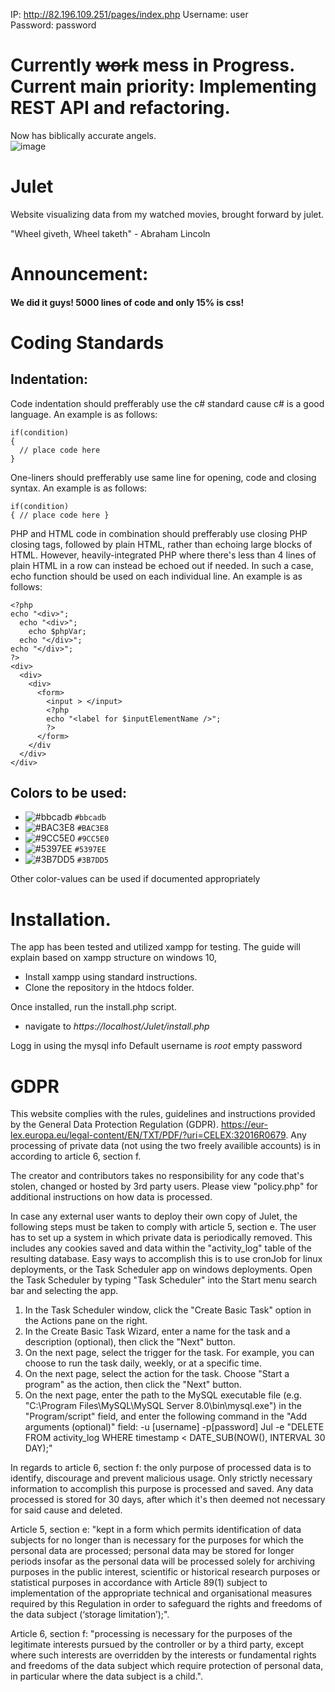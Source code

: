 IP: http://82.196.109.251/pages/index.php
Username: user  
Password: password  

# Currently ~~work~~ mess in Progress. Current main priority: Implementing REST API and refactoring.

Now has biblically accurate angels.  
![image](https://user-images.githubusercontent.com/71311176/210680435-0c2739ec-6a2b-4bb7-8113-8ecadfca4d10.png)

# Julet
Website visualizing data from my watched movies, brought forward by julet.

"Wheel giveth, Wheel taketh" - Abraham Lincoln

# Announcement:
#### We did it guys! 5000 lines of code and only 15% is css!

# Coding Standards

## Indentation:
Code indentation should prefferably use the c# standard cause c# is a good language. An example is as follows:
  ```
  if(condition)
  {
    // place code here
  }
  ```
  One-liners should prefferably use same line for opening, code and closing syntax. An example is as follows:
  ```
  if(condition)
  { // place code here }
  ```
  PHP and HTML code in combination should prefferably use closing PHP closing tags, followed by plain HTML, rather than echoing large blocks of HTML.
  However, heavily-integrated PHP where there's less than 4 lines of plain HTML in a row can instead be echoed out if needed.
  In such a case, echo function should be used on each individual line. An example is as follows:
  ```
  <?php
  echo "<div>";
    echo "<div>";
      echo $phpVar;
    echo "</div>";
  echo "</div>";
  ?>
  <div>
    <div>
      <div>
        <form>
          <input > </input>
          <?php 
          echo "<label for $inputElementName />";
          ?>
        </form>
      </div
    </div>
  </div>
  ```
## Colors to be used:
- ![#bbcadb](https://placehold.co/30x30/bbcadb/bbcadb.png) `#bbcadb`
- ![#BAC3E8](https://placehold.co/30x30/BAC3E8/BAC3E8.png) `#BAC3E8`
- ![#9CC5E0](https://placehold.co/30x30/9CC5E0/9CC5E0.png) `#9CC5E0`
- ![#5397EE](https://placehold.co/30x30/5397EE/5397EE.png) `#5397EE`
- ![#3B7DD5](https://placehold.co/30x30/3B7DD5/3B7DD5.png) `#3B7DD5`

Other color-values can be used if documented appropriately 

# Installation. 

The app has been tested and utilized xampp for testing. 
The guide will explain based on xampp structure on windows 10, 

- Install xampp using standard instructions. 
- Clone the repository in the htdocs folder. 

Once installed, run the install.php script. 
- navigate to *https://localhost/Julet/install.php*

Logg in using the mysql info 
Default username is *root* empty password

# GDPR

This website complies with the rules, guidelines and instructions provided by the General Data Protection Regulation (GDPR). https://eur-lex.europa.eu/legal-content/EN/TXT/PDF/?uri=CELEX:32016R0679. Any processing of private data (not using the two freely availible accounts) is in according to article 6, section f.

The creator and contributors takes no responsibility for any code that's stolen, changed or hosted by 3rd party users. Please view "policy.php" for additional instructions on how data is processed.

In case any external user wants to deploy their own copy of Julet, the following steps must be taken to comply with article 5, section e. The user has to set up a system in which private data is periodically removed. This includes any cookies saved and data within the "activity_log" table of the resulting database. Easy ways to accomplish this is to use cronJob for linux deployments, or the Task Scheduler app on windows deployments.
Open the Task Scheduler by typing "Task Scheduler" into the Start menu search bar and selecting the app.

1. In the Task Scheduler window, click the "Create Basic Task" option in the Actions pane on the right.
2. In the Create Basic Task Wizard, enter a name for the task and a description (optional), then click the "Next" button.
3. On the next page, select the trigger for the task. For example, you can choose to run the task daily, weekly, or at a specific time.
4. On the next page, select the action for the task. Choose "Start a program" as the action, then click the "Next" button.
5. On the next page, enter the path to the MySQL executable file (e.g. "C:\Program Files\MySQL\MySQL Server 8.0\bin\mysql.exe") in the "Program/script" field, and enter the following command in the "Add arguments (optional)" field:
  -u [username] -p[password] Jul -e "DELETE FROM activity_log WHERE timestamp < DATE_SUB(NOW(), INTERVAL 30 DAY);"

In regards to article 6, section f: the only purpose of processed data is to identify, discourage and prevent malicious usage. Only strictly necessary information to accomplish this purpose is processed and saved. Any data processed is stored for 30 days, after which it's then deemed not necessary for said cause and deleted.

Article 5, section e: 
"kept in a form which permits identification of data subjects for no longer than is necessary for the purposes for which the personal data are processed; personal data may be stored for longer periods insofar as the personal data will be processed solely for archiving purposes in the public interest, scientific or historical research purposes or statistical purposes in accordance with Article 89(1) subject to implementation of the appropriate technical and organisational measures required by this Regulation in order to safeguard the rights and freedoms of the data subject (‘storage limitation’);".

Article 6, section f:
"processing is necessary for the purposes of the legitimate interests pursued by the controller or by a third party, except where such interests are overridden by the interests or fundamental rights and freedoms of the data subject which require protection of personal data, in particular where the data subject is a child.".
